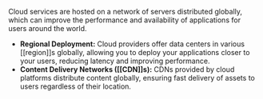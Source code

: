 Cloud services are hosted on a network of servers distributed globally, which can improve the performance and availability of applications for users around the world.

- **Regional Deployment:** Cloud providers offer data centers in various [[region]]s globally, allowing you to deploy your applications closer to your users, reducing latency and improving performance.
- **Content Delivery Networks ([[CDN]]s):** CDNs provided by cloud platforms distribute content globally, ensuring fast delivery of assets to users regardless of their location.